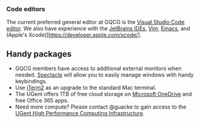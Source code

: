 
### Code editors

The current preferred general editor at GQCG is the [Visual Studio Code editor](https://code.visualstudio.com/). We also have experience with the [JetBrains IDEs](https://www.jetbrains.com/), [Vim](https://www.vim.org/), [Emacs](https://www.gnu.org/software/emacs/emacs.html), and (Apple's Xcode)[https://developer.apple.com/xcode/].

## Handy packages

* GQCG members have access to additional external monitors when needed. [Spectacle](https://www.spectacleapp.com/) will allow you to easily manage windows with handy keybindings.
* Use [iTerm2](https://www.iterm2.com/) as an upgrade to the standard Mac terminal.
* The UGent offers 1TB of free cloud storage on [Microsoft OneDrive](https://helpdesk.ugent.be/office365/en/onedrivefb.php) and free Office 365 apps.
* Need more compute? Please contact @guacke to gain access to the [UGent High Performance Computing Infrastructure](https://www.ugent.be/hpc/en).
